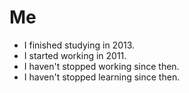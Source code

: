 # Me

* I finished studying in 2013.
* I started working in 2011.
* I haven't stopped working since then.
* I haven't stopped learning since then.
